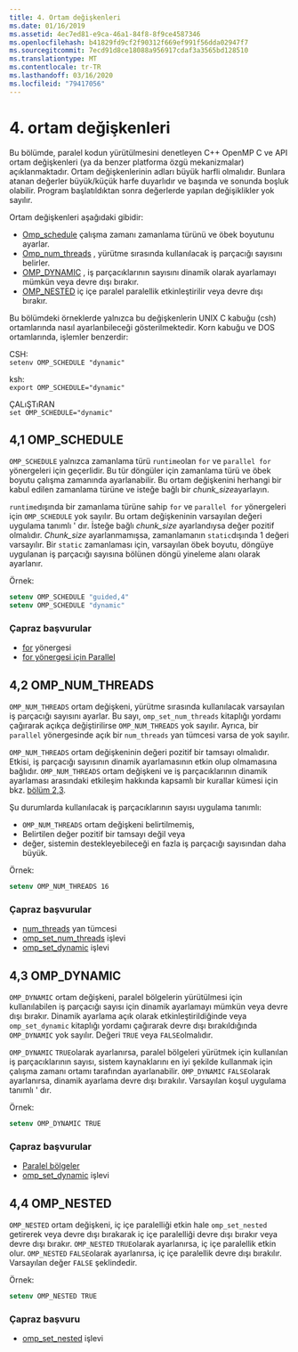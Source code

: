 ```yaml
---
title: 4. Ortam değişkenleri
ms.date: 01/16/2019
ms.assetid: 4ec7ed81-e9ca-46a1-84f8-8f9ce4587346
ms.openlocfilehash: b41829fd9cf2f90312f669ef991f56dda02947f7
ms.sourcegitcommit: 7ecd91d8ce18088a956917cdaf3a3565bd128510
ms.translationtype: MT
ms.contentlocale: tr-TR
ms.lasthandoff: 03/16/2020
ms.locfileid: "79417056"
---
```

# <a name="4-environment-variables"></a>4. ortam değişkenleri

Bu bölümde, paralel kodun yürütülmesini denetleyen C++ OpenMP C ve API ortam değişkenleri (ya da benzer platforma özgü mekanizmalar) açıklanmaktadır.  Ortam değişkenlerinin adları büyük harfli olmalıdır. Bunlara atanan değerler büyük/küçük harfe duyarlıdır ve başında ve sonunda boşluk olabilir.  Program başlatıldıktan sonra değerlerde yapılan değişiklikler yok sayılır.

Ortam değişkenleri aşağıdaki gibidir:

- [Omp_schedule](#41-omp_schedule) çalışma zamanı zamanlama türünü ve öbek boyutunu ayarlar.
- [Omp_num_threads](#42-omp_num_threads) , yürütme sırasında kullanılacak iş parçacığı sayısını belirler.
- [OMP_DYNAMIC](#43-omp_dynamic) , iş parçacıklarının sayısını dinamik olarak ayarlamayı mümkün veya devre dışı bırakır.
- [OMP_NESTED](#44-omp_nested) iç içe paralel paralellik etkinleştirilir veya devre dışı bırakır.

Bu bölümdeki örneklerde yalnızca bu değişkenlerin UNIX C kabuğu (csh) ortamlarında nasıl ayarlanbileceği gösterilmektedir. Korn kabuğu ve DOS ortamlarında, işlemler benzerdir:

CSH:  
`setenv OMP_SCHEDULE "dynamic"`

ksh:  
`export OMP_SCHEDULE="dynamic"`

ÇALıŞTıRAN  
`set OMP_SCHEDULE="dynamic"`

## <a name="41-omp_schedule"></a>4,1 OMP_SCHEDULE

`OMP_SCHEDULE` yalnızca zamanlama türü `runtime`olan `for` ve `parallel for` yönergeleri için geçerlidir. Bu tür döngüler için zamanlama türü ve öbek boyutu çalışma zamanında ayarlanabilir. Bu ortam değişkenini herhangi bir kabul edilen zamanlama türüne ve isteğe bağlı bir *chunk_size*ayarlayın.

`runtime`dışında bir zamanlama türüne sahip `for` ve `parallel for` yönergeleri için `OMP_SCHEDULE` yok sayılır. Bu ortam değişkeninin varsayılan değeri uygulama tanımlı ' dır. İsteğe bağlı *chunk_size* ayarlandıysa değer pozitif olmalıdır. *Chunk_size* ayarlanmamışsa, zamanlamanın `static`dışında 1 değeri varsayılır. Bir `static` zamanlaması için, varsayılan öbek boyutu, döngüye uygulanan iş parçacığı sayısına bölünen döngü yineleme alanı olarak ayarlanır.

Örnek:

```csh
setenv OMP_SCHEDULE "guided,4"
setenv OMP_SCHEDULE "dynamic"
```

### <a name="cross-references"></a>Çapraz başvurular

- [for](2-directives.md#241-for-construct) yönergesi
- [for yönergesi için Parallel](2-directives.md#251-parallel-for-construct)

## <a name="42-omp_num_threads"></a>4,2 OMP_NUM_THREADS

`OMP_NUM_THREADS` ortam değişkeni, yürütme sırasında kullanılacak varsayılan iş parçacığı sayısını ayarlar. Bu sayı, `omp_set_num_threads` kitaplığı yordamı çağırarak açıkça değiştirilirse `OMP_NUM_THREADS` yok sayılır. Ayrıca, bir `parallel` yönergesinde açık bir `num_threads` yan tümcesi varsa de yok sayılır.

`OMP_NUM_THREADS` ortam değişkeninin değeri pozitif bir tamsayı olmalıdır. Etkisi, iş parçacığı sayısının dinamik ayarlamasının etkin olup olmamasına bağlıdır. `OMP_NUM_THREADS` ortam değişkeni ve iş parçacıklarının dinamik ayarlaması arasındaki etkileşim hakkında kapsamlı bir kurallar kümesi için bkz. [bölüm 2,3](2-directives.md#23-parallel-construct).

Şu durumlarda kullanılacak iş parçacıklarının sayısı uygulama tanımlı:

- `OMP_NUM_THREADS` ortam değişkeni belirtilmemiş,
- Belirtilen değer pozitif bir tamsayı değil veya
- değer, sistemin destekleyebileceği en fazla iş parçacığı sayısından daha büyük.

Örnek:

```csh
setenv OMP_NUM_THREADS 16
```

### <a name="cross-references"></a>Çapraz başvurular

- [num_threads](2-directives.md#23-parallel-construct) yan tümcesi
- [omp_set_num_threads](3-run-time-library-functions.md#311-omp_set_num_threads-function) işlevi
- [omp_set_dynamic](3-run-time-library-functions.md#317-omp_set_dynamic-function) işlevi

## <a name="43-omp_dynamic"></a>4,3 OMP_DYNAMIC

`OMP_DYNAMIC` ortam değişkeni, paralel bölgelerin yürütülmesi için kullanılabilen iş parçacığı sayısı için dinamik ayarlamayı mümkün veya devre dışı bırakır. Dinamik ayarlama açık olarak etkinleştirildiğinde veya `omp_set_dynamic` kitaplığı yordamı çağırarak devre dışı bırakıldığında `OMP_DYNAMIC` yok sayılır. Değeri `TRUE` veya `FALSE`olmalıdır.

`OMP_DYNAMIC` `TRUE`olarak ayarlanırsa, paralel bölgeleri yürütmek için kullanılan iş parçacıklarının sayısı, sistem kaynaklarını en iyi şekilde kullanmak için çalışma zamanı ortamı tarafından ayarlanabilir.  `OMP_DYNAMIC` `FALSE`olarak ayarlanırsa, dinamik ayarlama devre dışı bırakılır. Varsayılan koşul uygulama tanımlı ' dır.

Örnek:

```csh
setenv OMP_DYNAMIC TRUE
```

### <a name="cross-references"></a>Çapraz başvurular

- [Paralel bölgeler](2-directives.md#23-parallel-construct)
- [omp_set_dynamic](3-run-time-library-functions.md#317-omp_set_dynamic-function) işlevi

## <a name="44-omp_nested"></a>4,4 OMP_NESTED

`OMP_NESTED` ortam değişkeni, iç içe paralelliği etkin hale `omp_set_nested` getirerek veya devre dışı bırakarak iç içe paralelliği devre dışı bırakır veya devre dışı bırakır. `OMP_NESTED` `TRUE`olarak ayarlanırsa, iç içe paralellik etkin olur. `OMP_NESTED` `FALSE`olarak ayarlanırsa, iç içe paralellik devre dışı bırakılır. Varsayılan değer `FALSE` şeklindedir.

Örnek:

```csh
setenv OMP_NESTED TRUE
```

### <a name="cross-reference"></a>Çapraz başvuru

- [omp_set_nested](3-run-time-library-functions.md#319-omp_set_nested-function) işlevi
